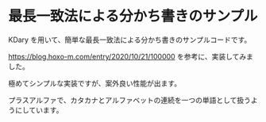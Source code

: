 # 最長一致法による分かち書きのサンプル

KDary を用いて、簡単な最長一致法による分かち書きのサンプルコードです。

https://blog.hoxo-m.com/entry/2020/10/21/100000 を参考に、実装してみました。

極めてシンプルな実装ですが、案外良い性能が出ます。

プラスアルファで、カタカナとアルファベットの連続を一つの単語として扱うようにしています。
